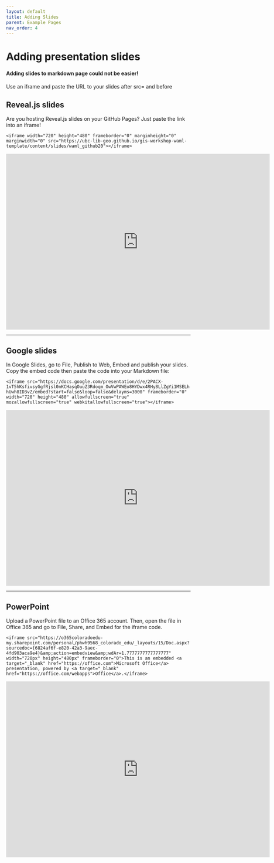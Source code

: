 ```yaml
---
layout: default
title: Adding Slides
parent: Example Pages
nav_order: 4
---
```

# Adding presentation slides

#### Adding slides to markdown page could not be easier!

Use an iframe and paste the URL to your slides after src= and before </iframe>

## Reveal.js slides

Are you hosting Reveal.js slides on your GitHub Pages? Just paste the link into an iframe!

`<iframe width="720" height="480" frameborder="0" marginheight="0" marginwidth="0" src="https://ubc-lib-geo.github.io/gis-workshop-waml-template/content/slides/waml_github20"></iframe>`

<iframe width="720" height="480" frameborder="0" marginheight="0" marginwidth="0" src="https://ubc-lib-geo.github.io/gis-workshop-waml-template/content/slides/waml_github20"></iframe>  

____

## Google slides

In Google Slides, go to File, Publish to Web, Embed and publish your slides. Copy the embed code then paste the code into your Markdown file:

`<iframe src="https://docs.google.com/presentation/d/e/2PACX-1vT5hKsfivsyGgfRjsl0nKCHasqOuuZ3Rdoqm_OwVwPAWEo8HYDwx4RHy8LlZgYi1MSELhhUwh8ID3vZ/embed?start=false&loop=false&delayms=3000" frameborder="0" width="720" height="480" allowfullscreen="true" mozallowfullscreen="true" webkitallowfullscreen="true"></iframe>`

<iframe src="https://docs.google.com/presentation/d/e/2PACX-1vT5hKsfivsyGgfRjsl0nKCHasqOuuZ3Rdoqm_OwVwPAWEo8HYDwx4RHy8LlZgYi1MSELhhUwh8ID3vZ/embed?start=false&loop=false&delayms=3000" frameborder="0" width="720" height="480" allowfullscreen="true" mozallowfullscreen="true" webkitallowfullscreen="true"></iframe>

____

## PowerPoint

Upload a PowerPoint file to an Office 365 account. Then, open the file in Office 365 and go to File, Share, and Embed for the iframe code.

`<iframe src="https://o365coloradoedu-my.sharepoint.com/personal/phwh9568_colorado_edu/_layouts/15/Doc.aspx?sourcedoc={6824af6f-e820-42a3-9aec-4fd903aca9e4}&amp;action=embedview&amp;wdAr=1.7777777777777777" width="720px" height="480px" frameborder="0">This is an embedded <a target="_blank" href="https://office.com">Microsoft Office</a> presentation, powered by <a target="_blank" href="https://office.com/webapps">Office</a>.</iframe>`

<iframe src="https://o365coloradoedu-my.sharepoint.com/personal/phwh9568_colorado_edu/_layouts/15/Doc.aspx?sourcedoc={6824af6f-e820-42a3-9aec-4fd903aca9e4}&amp;action=embedview&amp;wdAr=1.7777777777777777" width="720px" height="480px" frameborder="0">This is an embedded <a target="_blank" href="https://office.com">Microsoft Office</a> presentation, powered by <a target="_blank" href="https://office.com/webapps">Office</a>.</iframe>
